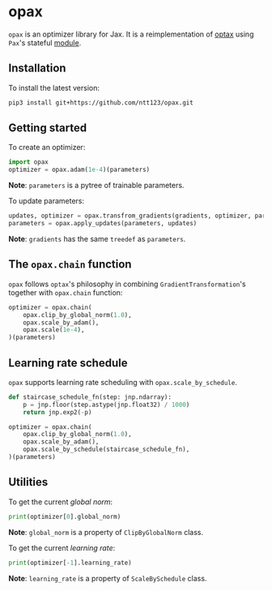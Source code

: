 # opax

`opax` is an optimizer library for Jax. It is a reimplementation of [optax] using `Pax`'s stateful [module](https://github.com/ntt123/pax).

## Installation

To install the latest version:

```sh
pip3 install git+https://github.com/ntt123/opax.git
```

## Getting started

To create an optimizer:

```python
import opax
optimizer = opax.adam(1e-4)(parameters)
```

**Note**: ``parameters`` is a pytree of trainable parameters.

To update parameters:

```python
updates, optimizer = opax.transfrom_gradients(gradients, optimizer, parameters)
parameters = opax.apply_updates(parameters, updates)
```

**Note**: ``gradients`` has the same `treedef` as `parameters`.

## The ``opax.chain`` function

`opax` follows `optax`'s philosophy in combining `GradientTransformation`'s together with ``opax.chain`` function:

```python
optimizer = opax.chain(
    opax.clip_by_global_norm(1.0),
    opax.scale_by_adam(),
    opax.scale(1e-4),
)(parameters)
```

## Learning rate schedule

`opax` supports learning rate scheduling with `opax.scale_by_schedule`.

```python
def staircase_schedule_fn(step: jnp.ndarray):
    p = jnp.floor(step.astype(jnp.float32) / 1000)
    return jnp.exp2(-p)

optimizer = opax.chain(
    opax.clip_by_global_norm(1.0),
    opax.scale_by_adam(),
    opax.scale_by_schedule(staircase_schedule_fn),
)(parameters)
```


## Utilities

To get the current *global norm*:

```python
print(optimizer[0].global_norm)
```

**Note**: ``global_norm`` is a property of `ClipByGlobalNorm` class.


To get the current *learning rate*:

```python
print(optimizer[-1].learning_rate)
```

**Note**: ``learning_rate`` is a property of `ScaleBySchedule` class.


[optax]: https://optax.readthedocs.io/en/latest/
